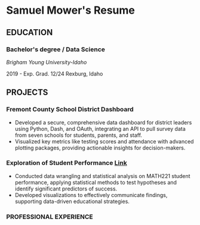 # Samuel Mower's Resume

## EDUCATION
### Bachelor's degree / Data Science
_Brigham Young University-Idaho_

2019 - Exp. Grad. 12/24
Rexburg, Idaho

## PROJECTS
### Fremont County School District Dashboard
- Developed a secure, comprehensive data dashboard for district leaders using Python, Dash, and OAuth, integrating an API to pull survey data from seven schools for students, parents, and staff.
- Visualized key metrics like testing scores and attendance with advanced plotting packages, providing actionable insights for decision-makers.

### Exploration of Student Performance [Link](https://htmlpreview.github.io/?https://github.com/samuelmower/resume/blob/main/R/Semester%20Project/Semester%20Project.html)
- Conducted data wrangling and statistical analysis on MATH221 student performance, applying statistical methods to test hypotheses and identify significant predictors of success.
- Developed visualizations to effectively communicate findings, supporting data-driven educational strategies.

### PROFESSIONAL EXPERIENCE
